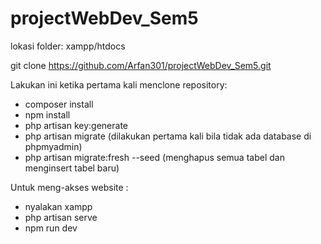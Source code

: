 # projectWebDev_Sem5

lokasi folder: xampp/htdocs

git clone https://github.com/Arfan301/projectWebDev_Sem5.git

Lakukan ini ketika pertama kali menclone repository:
- composer install
- npm install
- php artisan key:generate
- php artisan migrate (dilakukan pertama kali bila tidak ada database di phpmyadmin)
- php artisan migrate:fresh --seed (menghapus semua tabel dan menginsert tabel baru)

Untuk meng-akses website :
- nyalakan xampp
- php artisan serve
- npm run dev
